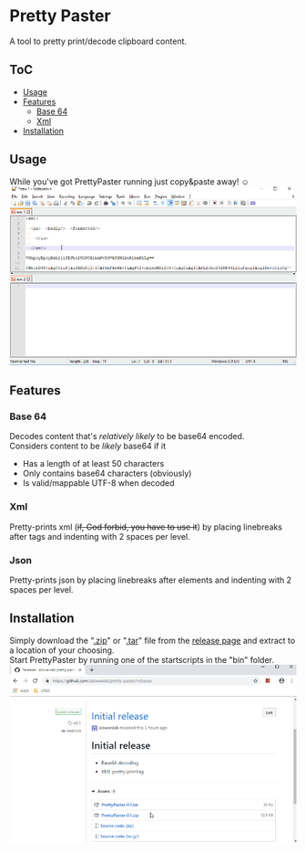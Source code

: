 # Pretty Paster
A tool to pretty print/decode clipboard content.

## ToC
- [Usage](#usage)
- [Features](#features)
  - [Base 64](#base-64)
  - [Xml](#xml)
- [Installation](#installation)

## Usage
While you've got PrettyPaster running just copy&paste away! ☺️  
![](./data/usage.gif)

## Features
### Base 64
Decodes content that's _relatively likely_ to be base64 encoded.  
Considers content to be _likely_ base64 if it
 - Has a length of at least 50 characters 
 - Only contains base64 characters (obviously)
 - Is valid/mappable UTF-8 when decoded

### Xml
Pretty-prints xml (~~if, God forbid, you have to use it~~) by placing linebreaks after tags and indenting with 2 spaces per level.

### Json
Pretty-prints json by placing linebreaks after elements and indenting with 2 spaces per level.

## Installation
Simply download the "[.zip](https://github.com/alowaniak/pretty-paster/releases/download/v0.1/PrettyPaster-0.1.zip)" or "[.tar](https://github.com/alowaniak/pretty-paster/releases/download/v0.1/PrettyPaster-0.1.tar)" file from the [release page](https://github.com/alowaniak/pretty-paster/releases/tag/v0.1) and extract to a location of your choosing.  
Start PrettyPaster by running one of the startscripts in the "bin" folder.  
![](./data/installation.gif)  
